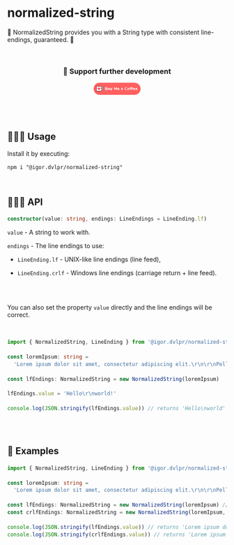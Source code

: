 # normalized-string

💊 NormalizedString provides you with a String type with consistent line-endings, guaranteed. 📮

<br>

<div align="center">
<h3>💖 Support further development</h3>
<a href="https://ko-fi.com/igorskyflyer" target="_blank"><img src="https://raw.githubusercontent.com/igorskyflyer/igorskyflyer/main/assets/ko-fi.png" alt="Donate to igorskyflyer" width="108"></a>
</div>

<br>
<br>
<br>

## 🕵🏼‍♂️ Usage

Install it by executing:

```shell
npm i "@igor.dvlpr/normalized-string"
```

<br>

## 🤹🏼‍♂️ API

```ts
constructor(value: string, endings: LineEndings = LineEnding.lf)
```

`value` - A string to work with.

`endings` - The line endings to use:

- `LineEnding.lf` - UNIX-like line endings (line feed),

- `LineEnding.crlf` - Windows line endings (carriage return + line feed).

<br>
<br>

You can also set the property `value` directly and the line endings will be correct.

<br>

```ts
import { NormalizedString, LineEnding } from '@igor.dvlpr/normalized-string'

const loremIpsum: string =
  'Lorem ipsum dolor sit amet, consectetur adipiscing elit.\r\n\r\nPellentesque habitant morbi tristique senectus et netus et malesuada fames ac turpis egestas.\n\nDuis in nulla ut leo lobortis venenatis.'

const lfEndings: NormalizedString = new NormalizedString(loremIpsum)

lfEndings.value = 'Hello\r\nworld!'

console.log(JSON.stringify(lfEndings.value)) // returns 'Hello\nworld'
```

<br>
<br>

## 🤔 Examples

```ts
import { NormalizedString, LineEnding } from '@igor.dvlpr/normalized-string'

const loremIpsum: string =
  'Lorem ipsum dolor sit amet, consectetur adipiscing elit.\r\n\r\nPellentesque habitant morbi tristique senectus et netus et malesuada fames ac turpis egestas.\n\nDuis in nulla ut leo lobortis venenatis.'

const lfEndings: NormalizedString = new NormalizedString(loremIpsum) // LF are the default endings
const crlfEndings: NormalizedString = new NormalizedString(loremIpsum, LineEnding.crlf)

console.log(JSON.stringify(lfEndings.value)) // returns 'Lorem ipsum dolor sit amet, consectetur adipiscing elit.\n\nPellentesque habitant morbi tristique senectus et netus et malesuada fames ac turpis egestas.\n\nDuis in nulla ut leo lobortis venenatis.'
console.log(JSON.stringify(crlfEndings.value)) // returns 'Lorem ipsum dolor sit amet, consectetur adipiscing elit.\r\n\r\nPellentesque habitant morbi tristique senectus et netus et malesuada fames ac turpis egestas.\r\n\r\nDuis in nulla ut leo lobortis venenatis.'
```
